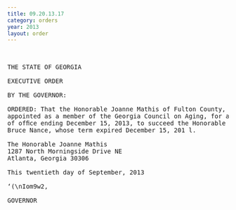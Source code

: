 ```yaml
---
title: 09.20.13.17
category: orders
year: 2013
layout: order
---
```


<pre> 

THE STATE OF GEORGIA

EXECUTIVE ORDER

BY THE GOVERNOR:

ORDERED: That the Honorable Joanne Mathis of Fulton County, Georgia, is
appointed as a member of the Georgia Council on Aging, for a term
of ofﬁce ending December 15, 2013, to succeed the Honorable L.
Bruce Nance, whose term expired December 15, 201 l.

The Honorable Joanne Mathis
1287 North Morningside Drive NE
Atlanta, Georgia 30306

This twentieth day of September, 2013

‘(\nIom9w2,

GOVERNOR

</pre>
